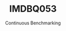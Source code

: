 ---
layout: docu
title: IMDBQ053
subtitle: Continuous Benchmarking
selected: IMDB
expanded: Benchmarking
benchmark: /individual_results/IMDBQ053.html
---